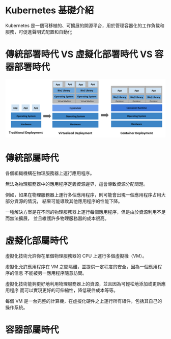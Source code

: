 # Kubernetes 基礎介紹  
Kubernetes 是一個可移植的、可擴展的開源平台，用於管理容器化的工作負載和服務，可促進聲明式配置和自動化  
# 傳統部署時代 VS 虛擬化部署時代 VS 容器部署時代
![Image text](https://github.com/Azathoth-1661/Kubernetes/blob/main/container_evolution.svg)
# 傳統部屬時代

各個組織機構在物理服務器上運行應用程序。   

無法為物理服務器中的應用程序定義資源邊界，這會導致資源分配問題。   

例如，如果在物理服務器上運行多個應用程序，則可能會出現一個應用程序占用大部分資源的情況， 結果可能導致其他應用程序的性能下降。  

一種解決方案是在不同的物理服務器上運行每個應用程序，但是由於資源利用不足而無法擴展， 並且維護許多物理服務器的成本很高。

# 虛擬化部屬時代

虛擬化技術允許你在單個物理服務器的 CPU 上運行多個虛擬機（VM）。  

虛擬化允許應用程序在 VM 之間隔離，並提供一定程度的安全，因為一個應用程序的信息 不能被另一應用程序隨意訪問。

虛擬化技術能夠更好地利用物理服務器上的資源，並且因為可輕松地添加或更新應用程序 而可以實現更好的可伸縮性，降低硬件成本等等。

每個 VM 是一台完整的計算機，在虛擬化硬件之上運行所有組件，包括其自己的操作系統。

# 容器部屬時代
